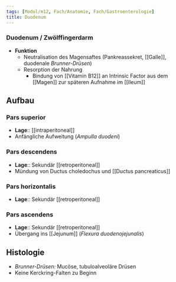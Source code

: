 ```yaml
---
tags: [Modul/m12, Fach/Anatomie, Fach/Gastroenterologie]
title: Duodenum
---
```

### Duodenum / Zwölffingerdarm
- **Funktion**
	- Neutralisation des Magensaftes (Pankreassekret, [[Galle]], duodenale *Brunner-Drüsen*)
	- Resorption der Nahrung
		- Bindung von [[Vitamin B12]] an Intrinsic Factor aus dem [[Magen]] zur späteren Aufnahme im [[Ileum]]
## Aufbau
### Pars superior
- **Lage**:: [[intraperitoneal]]
- Anfängliche Aufweitung (*Ampulla duodeni*)
### Pars descendens
- **Lage**:: Sekundär [[retroperitoneal]]
- Mündung von Ductus choledochus und [[Ductus pancreaticus]]
### Pars horizontalis
- **Lage**:: Sekundär [[retroperitoneal]]
### Pars ascendens
- **Lage**:: Sekundär [[retroperitoneal]]
- Übergang ins [[Jejunum]] (*Flexura duodenojejunalis*)

## Histologie
- *Brunner-Drüsen:* Mucöse, tubuloalveoläre Drüsen
- Keine Kerckring-Falten zu Beginn